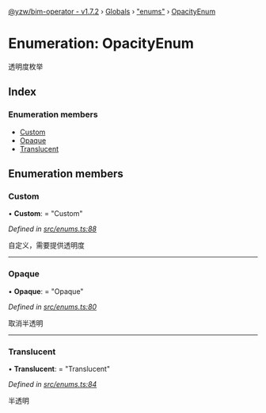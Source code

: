 [@yzw/bim-operator - v1.7.2](../README.md) › [Globals](../globals.md) › ["enums"](../modules/_enums_.md) › [OpacityEnum](_enums_.opacityenum.md)

# Enumeration: OpacityEnum

透明度枚举

## Index

### Enumeration members

* [Custom](_enums_.opacityenum.md#custom)
* [Opaque](_enums_.opacityenum.md#opaque)
* [Translucent](_enums_.opacityenum.md#translucent)

## Enumeration members

###  Custom

• **Custom**: = "Custom"

*Defined in [src/enums.ts:88](https://github.com/youkaisteve/bim-operator/blob/e2ba6fb/src/enums.ts#L88)*

自定义，需要提供透明度

___

###  Opaque

• **Opaque**: = "Opaque"

*Defined in [src/enums.ts:80](https://github.com/youkaisteve/bim-operator/blob/e2ba6fb/src/enums.ts#L80)*

取消半透明

___

###  Translucent

• **Translucent**: = "Translucent"

*Defined in [src/enums.ts:84](https://github.com/youkaisteve/bim-operator/blob/e2ba6fb/src/enums.ts#L84)*

半透明
